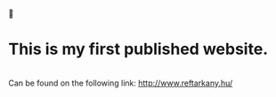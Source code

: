 :speech_balloon: <h1>This is my first published website.</h1> <br>
Can be found on the following link:
          http://www.reftarkany.hu/

